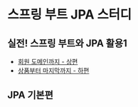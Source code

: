 # 스프링 부트 JPA 스터디
## 실전! 스프링 부트와 JPA 활용1
+ [회원 도메인까지 - 상편](https://github.com/kamser0415/study-jpa/blob/main/active-1/domain-development.md)
+ [상품부터 마지막까지 - 하편](https://github.com/kamser0415/study-jpa/blob/main/active-1/domain-development2.md)

## JPA 기본편
